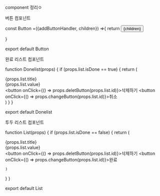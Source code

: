 component 정리ㅇ

버튼 컴포넌트

const Button =({addButtonHandler, children}) =>{
  return <button onClick={addButtonHandler}>{children}</button>

}

export default Button

완료 리스트 컴포넌트

function Donelist(props) {
  if (props.list.isDone == true) {
    return (
      <div className='done-form'>
        <div className='block-style'>{props.list.title}</div>
        <div>{props.list.value}</div>
        <div className='button-style'>
          <button onClick={() => props.deletButton(props.list.id)}>삭제하기</button>
          <button onClick={() => props.changeButton(props.list.id)}>취소</button>
        </div>
      </div>
    )
  }
}

export default Donelist

투두 리스트 컴포넌트

function List(props) {
  if (props.list.isDone == false) {
    return (
      <div className='list-form'>
        <div className='block-style'>{props.list.title}</div>
        <div>{props.list.value}</div>
        <div className='button-style'>
          <button onClick={() => props.deletButton(props.list.id)}>삭제하기</button>
          <button onClick={() => props.changeButton(props.list.id)}>완료</button>
          </div>
      </div>

    )
  }
}

export default List
